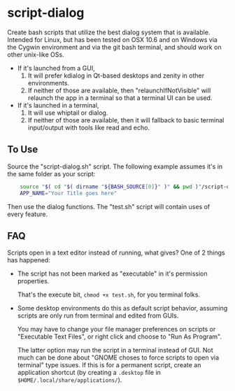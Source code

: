 script-dialog
=============

Create bash scripts that utilize the best dialog system that is available. Intended for Linux, but has been tested on OSX 10.6 and on Windows via the Cygwin environment and via the git bash terminal, and should work on other unix-like OSs.

* If it's launched from a GUI,
   1. It will prefer kdialog in Qt-based desktops and zenity in other environments.
   2. If neither of those are available, then "relaunchIfNotVisible" will relaunch the app in a terminal so that a terminal UI can be used.
* If it's launched in a terminal,
   1. It will use whiptail or dialog.
   2. If neither of those are available, then it will fallback to basic terminal input/output with tools like read and echo.

To Use
-------
Source the "script-dialog.sh" script. The following example assumes it's in the same folder as your script:

```bash
    source "$( cd "$( dirname "${BASH_SOURCE[0]}" )" && pwd )"/script-dialog.sh
    APP_NAME="Your Title goes here"
```

Then use the dialog functions. The "test.sh" script will contain uses of every feature.

FAQ
----
Scripts open in a text editor instead of running, what gives?
One of 2 things has happened:

  * The script has not been marked as "executable" in it's permission properties.

    That's the execute bit, `chmod +x test.sh`, for you terminal folks.

  * Some desktop environments do this as default script behavior, assuming scripts are only run from terminal and edited from GUIs.

    You may have to change your file manager preferences on scripts or "Executable Text Files", or right click and choose to "Run As Program".

    The latter option may run the script in a terminal instead of GUI. Not much can be done about "GNOME choses to force scripts to open via terminal" type issues. If this is for a permanent script, create an application shortcut (by creating a `.desktop` file in `$HOME/.local/share/applications/`).
